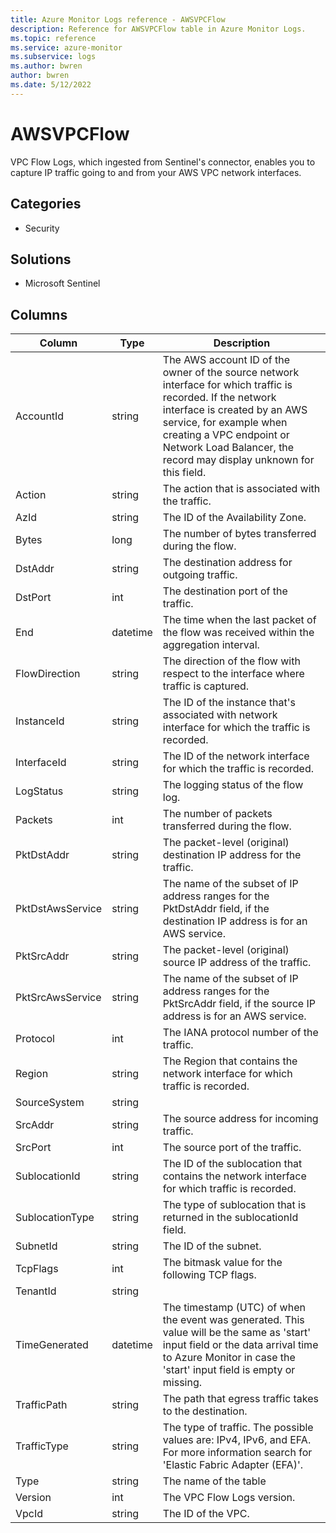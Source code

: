 ```yaml
---
title: Azure Monitor Logs reference - AWSVPCFlow
description: Reference for AWSVPCFlow table in Azure Monitor Logs.
ms.topic: reference
ms.service: azure-monitor
ms.subservice: logs
ms.author: bwren
author: bwren
ms.date: 5/12/2022
---
```


# AWSVPCFlow

 VPC Flow Logs, which ingested from Sentinel's connector, enables you to capture IP traffic going to and from your AWS VPC network interfaces.

## Categories

- Security
## Solutions

- Microsoft Sentinel




## Columns

| Column | Type | Description |
| --- | --- | --- |
| AccountId | string | The AWS account ID of the owner of the source network interface for which traffic is recorded. If the network interface is created by an AWS service, for example when creating a VPC endpoint or Network Load Balancer, the record may display unknown for this field. |
| Action | string | The action that is associated with the traffic. |
| AzId | string | The ID of the Availability Zone. |
| Bytes | long | The number of bytes transferred during the flow. |
| DstAddr | string | The destination address for outgoing traffic. |
| DstPort | int | The destination port of the traffic. |
| End | datetime | The time when the last packet of the flow was received within the aggregation interval. |
| FlowDirection | string | The direction of the flow with respect to the interface where traffic is captured. |
| InstanceId | string | The ID of the instance that's associated with network interface for which the traffic is recorded. |
| InterfaceId | string | The ID of the network interface for which the traffic is recorded. |
| LogStatus | string | The logging status of the flow log. |
| Packets | int | The number of packets transferred during the flow. |
| PktDstAddr | string | The packet-level (original) destination IP address for the traffic. |
| PktDstAwsService | string | The name of the subset of IP address ranges for the PktDstAddr field, if the destination IP address is for an AWS service. |
| PktSrcAddr | string | The packet-level (original) source IP address of the traffic. |
| PktSrcAwsService | string | The name of the subset of IP address ranges for the PktSrcAddr field, if the source IP address is for an AWS service. |
| Protocol | int | The IANA protocol number of the traffic. |
| Region | string | The Region that contains the network interface for which traffic is recorded. |
| SourceSystem | string |  |
| SrcAddr | string | The source address for incoming traffic. |
| SrcPort | int | The source port of the traffic. |
| SublocationId | string | The ID of the sublocation that contains the network interface for which traffic is recorded. |
| SublocationType | string | The type of sublocation that is returned in the sublocationId field. |
| SubnetId | string | The ID of the subnet. |
| TcpFlags | int | The bitmask value for the following TCP flags. |
| TenantId | string |  |
| TimeGenerated | datetime | The timestamp (UTC) of when the event was generated. This value will be the same as 'start' input field or the data arrival time to Azure Monitor in case the 'start' input field is empty or missing. |
| TrafficPath | string | The path that egress traffic takes to the destination. |
| TrafficType | string | The type of traffic. The possible values are: IPv4, IPv6, and EFA. For more information search for 'Elastic Fabric Adapter (EFA)'. |
| Type | string | The name of the table |
| Version | int | The VPC Flow Logs version. |
| VpcId | string | The ID of the VPC. |
